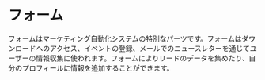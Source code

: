 # フォーム

フォームはマーケティング自動化システムの特別なパーツです。フォームはダウンロードへのアクセス、イベントの登録、メールでのニュースレターを通じてユーザーの情報収集に使われます。フォームによりリードのデータを集めたり、自分のプロフィールに情報を追加することができます。